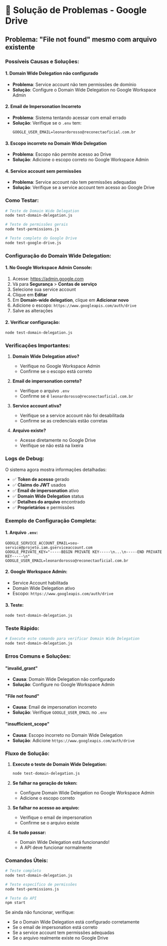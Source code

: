 # 🔧 Solução de Problemas - Google Drive

## Problema: "File not found" mesmo com arquivo existente

### Possíveis Causas e Soluções:

#### 1. **Domain Wide Delegation não configurado**
- **Problema**: Service account não tem permissões de domínio
- **Solução**: Configure o Domain Wide Delegation no Google Workspace Admin

#### 2. **Email de Impersonation Incorreto**
- **Problema**: Sistema tentando acessar com email errado
- **Solução**: Verifique se o `.env` tem:
  ```env
  GOOGLE_USER_EMAIL=leonardorosso@reconectaoficial.com.br
  ```

#### 3. **Escopo incorreto no Domain Wide Delegation**
- **Problema**: Escopo não permite acesso ao Drive
- **Solução**: Adicione o escopo correto no Google Workspace Admin

#### 4. **Service account sem permissões**
- **Problema**: Service account não tem permissões adequadas
- **Solução**: Verifique se a service account tem acesso ao Google Drive

### Como Testar:

```bash
# Teste de Domain Wide Delegation
node test-domain-delegation.js

# Teste de permissões gerais
node test-permissions.js

# Teste completo do Google Drive
node test-google-drive.js
```

### Configuração do Domain Wide Delegation:

#### 1. **No Google Workspace Admin Console:**
1. Acesse: https://admin.google.com
2. Vá para **Segurança** > **Contas de serviço**
3. Selecione sua service account
4. Clique em **Editar**
5. Em **Domain-wide delegation**, clique em **Adicionar novo**
6. Adicione o escopo: `https://www.googleapis.com/auth/drive`
7. Salve as alterações

#### 2. **Verificar configuração:**
```bash
node test-domain-delegation.js
```

### Verificações Importantes:

1. **Domain Wide Delegation ativo?**
   - Verifique no Google Workspace Admin
   - Confirme se o escopo está correto

2. **Email de impersonation correto?**
   - Verifique o arquivo `.env`
   - Confirme se é `leonardorosso@reconectaoficial.com.br`

3. **Service account ativa?**
   - Verifique se a service account não foi desabilitada
   - Confirme se as credenciais estão corretas

4. **Arquivo existe?**
   - Acesse diretamente no Google Drive
   - Verifique se não está na lixeira

### Logs de Debug:

O sistema agora mostra informações detalhadas:
- ✅ **Token de acesso** gerado
- ✅ **Claims do JWT** usados
- ✅ **Email de impersonation** ativo
- ✅ **Domain Wide Delegation** status
- ✅ **Detalhes do arquivo** encontrado
- ✅ **Proprietários** e permissões

### Exemplo de Configuração Completa:

#### 1. **Arquivo `.env`:**
```env
GOOGLE_SERVICE_ACCOUNT_EMAIL=seu-service@projeto.iam.gserviceaccount.com
GOOGLE_PRIVATE_KEY="-----BEGIN PRIVATE KEY-----\n...\n-----END PRIVATE KEY-----\n"
GOOGLE_USER_EMAIL=leonardorosso@reconectaoficial.com.br
```

#### 2. **Google Workspace Admin:**
- Service Account habilitada
- Domain Wide Delegation ativo
- Escopo: `https://www.googleapis.com/auth/drive`

#### 3. **Teste:**
```bash
node test-domain-delegation.js
```

### Teste Rápido:

```bash
# Execute este comando para verificar Domain Wide Delegation
node test-domain-delegation.js
```

### Erros Comuns e Soluções:

#### **"invalid_grant"**
- **Causa**: Domain Wide Delegation não configurado
- **Solução**: Configure no Google Workspace Admin

#### **"File not found"**
- **Causa**: Email de impersonation incorreto
- **Solução**: Verifique `GOOGLE_USER_EMAIL` no `.env`

#### **"insufficient_scope"**
- **Causa**: Escopo incorreto no Domain Wide Delegation
- **Solução**: Adicione `https://www.googleapis.com/auth/drive`

### Fluxo de Solução:

1. **Execute o teste de Domain Wide Delegation:**
   ```bash
   node test-domain-delegation.js
   ```

2. **Se falhar na geração de token:**
   - Configure Domain Wide Delegation no Google Workspace Admin
   - Adicione o escopo correto

3. **Se falhar no acesso ao arquivo:**
   - Verifique o email de impersonation
   - Confirme se o arquivo existe

4. **Se tudo passar:**
   - Domain Wide Delegation está funcionando!
   - A API deve funcionar normalmente

### Comandos Úteis:

```bash
# Teste completo
node test-domain-delegation.js

# Teste específico de permissões
node test-permissions.js

# Teste da API
npm start
```

Se ainda não funcionar, verifique:
- Se o Domain Wide Delegation está configurado corretamente
- Se o email de impersonation está correto
- Se a service account tem permissões adequadas
- Se o arquivo realmente existe no Google Drive 